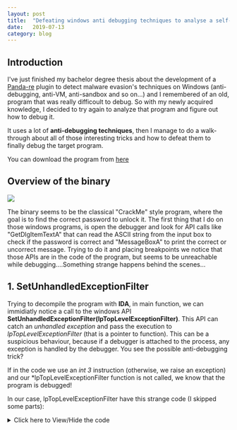 ```yaml
---
layout: post
title:  "Defeating windows anti debugging techniques to analyse a self-debugging and self-modifying program"
date:   2019-07-13
category: blog
---
```



## Introduction
I've just finished my bachelor degree thesis about the development of a [Panda-re](https://github.com/panda-re/panda) plugin to detect malware evasion's techniques on Windows  (anti-debugging, anti-VM, anti-sandbox and so on...) and I remembered of an old, program that was really difficoult to debug.
So with my newly acquired knowledge, I decided to try again to analyze that program and figure out how to debug it.

It uses a lot of **anti-debugging techniques**, then I manage to do a walk-through about all of those interesting tricks and how to defeat them to finally debug the target program.

You can download the program from [here](https://github.com/Maff1t/Maff1t.github.io/blob/master/binary/hackcon2018-bof)

## Overview of the binary

![](https://i.ibb.co/3RSKQ7t/screenshot.png)

The binary seems to be the classical "CrackMe" style program, where the goal is to find the correct password to unlock it.
The first thing that I do on those windows programs, is open the debugger and look for API calls like "GetDlgItemTextA" that can read the ASCII string from the input box to check if the password is correct and "MessageBoxA" to print the correct or uncorrect message.
Trying to do it and placing breakpoints we notice that those APIs are in the code of the program, but seems to be unreachable while debugging....Something strange happens behind the scenes...


## 1. SetUnhandledExceptionFilter

Trying to decompile the program with **IDA**, in main function, we can immidiatly notice a call to the windows API **SetUnhandledExceptionFilter(lpTopLevelExceptionFilter)**. This API can catch an *unhandled exception* and pass the execution to *lpTopLevelExceptionFilter* (that is a pointer to function). This can be a suspicious behaviour, because if a debugger is attached to the process, any exception is handled by the debugger. 
You see the possible anti-debugging trick?

If in the code we use an *int 3* instruction (otherwise, we raise an exception) and our *lpTopLevelExceptionFilter function is not called, we know that the program is debugged!

In our case, lpTopLevelExceptionFilter  have this strange code (I skipped some parts):

<details>
<summary>Click here to View/Hide the code</summary>
```C

    v3 = ExceptionInfo->ExceptionRecord->ExceptionCode; //get exception code
      
      if ( v3 <= 3221225617 )
      {
        if ( v3 >= 3221225613 )
        {
    LABEL_3:
          v2 = 1;
          goto LABEL_4;
        }
        if ( v3 == 3221225477 )
        {
          v8 = (void (__cdecl *)(signed int))signal(11, 0);
          if ( v8 == (void (__cdecl *)(signed int))1 )
          {
            signal(11, 1);
          }
          else
          {
            if ( !v8 )
              return v1;
            v8(11);
          }
          return -1;
        }
        v6 = v3 == 3221225501;
```
</details>

It is not immidiatly clear what this function does, but if we ask IDA to solve the constants like 3221225617, we find that they are:
*EXCEPTION_FLT_OVERFLOW, EXCEPTION_FLT_DENORMAL_OPERAND, EXCEPTION_ACCESS_VIOLATION, EXCEPTION_INT_DIVIDE_BY_ZERO* ........
Nothing interesting, it is only a default exception handler..... sad story.... I talked about it, because when I saw the program for the first time I made this mistake ... Let's go on ...

## 2. Same path check

After a bit of junk code, we find an interesting function that seems to be the ipotetic main function:

<details>
<summary>int __stdcall WinMain(HINSTANCE a1, int a2, int a3, int a4)</summary>
    
      CHAR *v4; // eax
      struct _STARTUPINFOA StartupInfo; // [esp+40h] [ebp-68h]
      DWORD dwParentProcessId; // [esp+9Ch] [ebp-Ch]
    
      hInstance = a1;
      dwParentProcessId = get_parent_PID();
      if ( HasSamePath(dwParentProcessId) )
      {
        CreateThread_and_debug(dwParentProcessId);
      }
      else
      {
        memset(&StartupInfo, 0, 0x44u);
        StartupInfo.cb = 68;
        v4 = GetCommandLineA();
        if ( CreateProcessA(0, v4, 0, 0, 0, 0, 0, 0, &StartupInfo, &ProcessInformation) )
        {
          while ( !dword_405008 )
            Sleep(0x64u);
          while ( (signed int)get_cntThreads() > 1 )
            Sleep(0x1F4u);
        }
      }
      return 0;
    }

</details>

I've already renamed the functions like "get_parent_PID" and "HasSamePath" that were easy functions to reverse. We notice that if the parent process have not the same path of the current process, it creates a new process and exit!
This is a clear anti-debugging behaviour, because, in general, a debuggee process is the child of his debugger process, then it has not the same path of his parent !

## 3. Self-Debugging

Since a debugger is the parent process of a debuggee, and whatever process can have only one parent, it's clear that any process can have at most one debugger attached.
Then, a clear anti-debugging technique that someone can use, is to spawn a child process, that execute something, and debug it to avoid the attachment of an external debugger.
It's exacly what happens in the function that I called "CreateThread_and_debug".

<details>
<summary>BOOL __cdecl CreateThread_and_debug(DWORD dwProcessId)</summary>

      DWORD ThreadId; // [esp+2Ch] [ebp-Ch]
      HANDLE hThread; // [esp+30h] [ebp-8h]
      HANDLE hProcess; // [esp+34h] [ebp-4h]
    
      hProcess = OpenProcess(0x1F0FFFu, 0, dwProcessId);
      if ( !hProcess )
      {
        TerminateProcess(0, 1u);
        return CloseHandle(0);
      }
      if ( !DebugActiveProcess(dwProcessId) )
      {
        TerminateProcess(hProcess, 1u);
        return CloseHandle(hProcess);
      }
      hThread = CreateRemoteThread(hProcess, 0, 0, StartAddress, 0, 0, &ThreadId);
      if ( !hThread )
      {
        TerminateProcess(hProcess, 1u);
        return CloseHandle(hProcess);
      }
</details>

As you can see, the child process create a thread in the parent process (the PID passed to the function is the PPID retrived before) and debugs it. This thread execute the code of the *StartAddress* function, that we will analyse later...
Ok, to recap the flow:

![](https://i.ibb.co/gTDV718/Processes.png)

What can we do to overcome the problem and debug the *StartAddress* function?
It's not difficult, we can prevent the second process to debug the first one . We can simply modify the function to skip the debugging part! Then, if we attach a debugger to the parent process, we see that another process spawn a thread in our process, and we can debug this thread.

It seems easy, but now comes the interesting part of this program.

## 4. Self-modifying code

Let's analyse the second part of the CreateThread_and_debug function's code :

<details>
<summary>Click here to View/Hide the code</summary>

    while ( 1 )
      {
        while ( 1 )
        {
          WaitForDebugEvent(&DebugEvent, 0xFFFFFFFF);
          if ( DebugEvent.dwDebugEventCode == DBG_SINGLESTEP )
            return ContinueDebugEvent(DebugEvent.dwProcessId, DebugEvent.dwThreadId, DBG_CONTINUE);
          if ( DebugEvent.dwThreadId == ThreadId && DebugEvent.dwDebugEventCode == 1 )
            break;
          ContinueDebugEvent(DebugEvent.dwProcessId, DebugEvent.dwThreadId, DBG_EXCEPTION_NOT_HANDLED);
        }
        if ( DebugEvent.u.Exception.ExceptionRecord.ExceptionCode == EXCEPTION_BREAKPOINT )
          break;
    LABEL_13:
        ContinueDebugEvent(DebugEvent.dwProcessId, DebugEvent.dwThreadId, DBG_EXCEPTION_NOT_HANDLED);
      }
      if ( handle_breakpoint(hProcess, hThread) )
      {
        ContinueDebugEvent(DebugEvent.dwProcessId, DebugEvent.dwThreadId, DBG_CONTINUE);
        goto LABEL_13;
      }
      return TerminateProcess(hProcess, 1u);
    }
</details>

If we look deep in the code that debug the parent process, we can notice that if comes an exception from the thread created in the parent process, and in particular if it is a DEBUG_EXCEPTION, the program call another function that i called **handle_breakpoint**.

This is the function handle_breakpoint:

    BOOL __cdecl handle_breakpoint(HANDLE hProcess, HANDLE hThread)
    {
      char Buffer; // [esp+2Fh] [ebp-2D9h]
      CONTEXT Context; // [esp+30h] [ebp-2D8h]
    
      memset(&Context, 0, 0x2CCu);
      Context.ContextFlags = 65543;
      if ( !GetThreadContext(hThread, &Context) )
        return 0;
      if ( !ReadProcessMemory(hProcess, (LPCVOID)Context.Eip, &Buffer, 1u, 0) )
        return 0;
      Buffer = (Buffer >> 2) & 7;
      Context.Eip += Buffer + 1;
      Context.Eax = __ROL4__(Context.Eax, 1);
      return SetThreadContext(hThread, &Context) != 0;
    }

This function reads a byte in the parent process, at the address pointed by the program counter (EIP register) and puts it in the "Buffer" variable, then modifies two registers: EIP and EAX. Modifying in this way EIP, means moving the program counter of the program "Buffer" bytes ahead
EAX is modified with a rotation left of his 32 bits, in this way (in this image the example is done with 8 bit register):

![](http://www.giobe2000.it/Tutorial/img/istruz/ROL.gif)

Mmm...This may have sense only if the function used by the thread, contains some breakpoints. In this way, each time we execute the breakpoint, the program counter change and go some bytes ahead, modifying the code executed....

Let's examine the thread's function. 
As I said at the beginning, the input is read by the winows API *GetDlgItemTextA*, then I will focus on that part of code (IDA doesn't decompile it then we will see only assembly):

<details>
<summary>Click here to View/Hide the code</summary>

    .text:004013CC                 mov     dword ptr [esp+0Ch], 40h
    .text:004013D4                 mov     dword ptr [esp+8], offset serial
    .text:004013DC                 mov     dword ptr [esp+4], 66h
    .text:004013E4                 mov     eax, [ebp+8]
    .text:004013E7                 mov     [esp], eax
    .text:004013EA                 call    GetDlgItemTextA
    .text:004013EF                 sub     esp, 10h
    .text:004013F2                 mov     dword ptr [esp], offset serial
    .text:004013F9                 call    elab_passw
    .text:004013FE                 test    eax, eax
    .text:00401400                 jz      short loc_401431
    .text:00401402                 mov     dword ptr [esp+0Ch], 0
    .text:0040140A                 mov     dword ptr [esp+8], offset serial
    .text:00401412                 mov     eax, off_403038
    .text:00401417                 add     eax, 8
    .text:0040141A                 mov     eax, [eax]
    .text:0040141C                 mov     [esp+4], eax
    .text:00401420                 mov     dword ptr [esp], 0
    .text:00401427                 call    MessageBoxA
    .text:0040142C                 sub     esp, 10h
    .text:0040142F                 jmp     short loc_401461

</details>

This function take the input, pass it to the function (that I called) *elab_passw*, and check the returned value (in EAX register) to decide which message have to print.
Let's examine *elab_passw* function:

<details>
<summary>Click here to View/Hide the code</summary>

    .text:00401BBC                 push    eax
    .text:00401BBD                 add     eax, ebx
    .text:00401BBF                 shl     eax, 1
    .text:00401BC1                 inc     ebx
    .text:00401BC2                 pop     eax
    .text:00401BC3                 dec     ebx
    .text:00401BC4                 int     3               ; Trap to Debugger
    .text:00401BC5                 and     edx, [ebp-77h]
    .text:00401BC8                 in      eax, 0CCh       ; DMA controller, 8237A-5.
    .text:00401BC8                                         ; clear byte pointer flip-flop.
    .text:00401BCA                 mov     bh, 0AAh
    .text:00401BCC                 inc     eax
    .text:00401BCD                 add     [ebp-3Dh], dl
    .text:00401BD0                 push    ebx
    .text:00401BD1                 lea     ebx, [ebp+8]
    .text:00401BD4                 mov     ebx, [ebx]
    .text:00401BD6                 mov     eax, [ebx]
    .text:00401BD8                 xor     eax, 0CC9B402Ah
    .text:00401BDD                 rol     eax, 1
    .text:00401BDF                 int     3               ; Trap to Debugger
    .text:00401BE0                 wait
    .text:00401BE1                 mov     ebx, 0B4F03E9Ah
    .text:00401BE6                 dec     ecx
    .text:00401BE7                 sub     eax, 0FFBDD1F7h
    .text:00401BEC                 mov     ecx, eax
    .text:00401BEE
    .text:00401BEE loc_401BEE:                             ; CODE XREF: .text:00401BF2?j
    .text:00401BEE                 mov     eax, [ebx+4]
    .text:00401BF1                 int     3               ; Trap to Debugger
    .text:00401BF2                 bnd js short near ptr loc_401BEE+1
    .text:00401BF5                 or      eax, 1C289E3h
    .text:00401BFA                 retn    0C201h
</details>

 The first thing that we can notice, is that **this function has no sense**....BUT we can see a lot of *int 3* instructions (**THOSE ARE OUR BREAKPOINTS**!) Each time the execution reach an *int 3*, the code is "modified" by the debugger process, that intercept the breakpoint, and call the **handle_breakpoint** function! We have to patch this function to understand what is the correct flow.

## Patching the binary


Ok, now that we know, how and where, the code is modified, we can modify the code manually to understand what is truly executed! In the thread's function, when we find an *int 3* instruction, we know that we have to read the next byte, calculate  **(byte >> 2) and 7 + 1** and simply **NOP** (place a No OPeration instruction) the bytes that are not executed, to see the correct code.
We have to remember to also change EAX each time!!!

If we NOP also the *int 3* instruction (1 byte long), we have always a minimum of two bytes in which we can write, because, even if *(byte >> 2) and 7* is 0, we can write one byte on *int 3* and another byte because of the formula ( *(byte >> 2) and  7 **+ 1***). Then instead of nopping, we can insert the instruction *rol eax, 1* that fortunatly is 2 bytes long and is exactly what the debugger process do. 

This is the function *elab_passw* patched (I deleted nop instructions):

<details>
<summary>Click here to View/Hide the code</summary>

    .text:00401BC6                 push    ebp
    .text:00401BC7                 mov     ebp, esp
    .text:00401BC9                 rol     eax, 1
    .text:00401BD0                 push    ebx
    .text:00401BD1                 lea     ebx, [ebp+8] //In ebp+8 we have &password
    .text:00401BD4                 mov     ebx, [ebx]
    .text:00401BD6                 mov     eax, [ebx]
    .text:00401BD8                 xor     eax, 0CC9B402Ah
    .text:00401BDD                 rol     eax, 1
    .text:00401BDF                 rol     eax, 1
    .text:00401BE7                 sub     eax, 0FFBDD1F7h
    .text:00401BEC                 mov     ecx, eax
    .text:00401BEE                 mov     eax, [ebx+4] //Take second part of the password
    .text:00401BF1                 rol     eax, 1
    .text:00401BF7                 mov     edx, eax
    .text:00401BF9                 add     edx, eax
    .text:00401BFB                 add     edx, eax
    .text:00401BFD                 rol     eax, 1
    .text:00401C01                 add     edx, 6363E154h
    .text:00401C07                 xor     eax, eax
    .text:00401C09                 or      edx, ecx
    .text:00401C0B                 jnz     short loc_401C1B
    .text:00401C0D                 rol     eax, 1
    .text:00401C0F                 mov     dx, [ebx+8]
    .text:00401C13                 cmp     dx, 69h
    .text:00401C18                 jnz     short loc_401C1B
    .text:00401C1A                 inc     eax
    .text:00401C1B                 pop     ebx
    .text:00401C1C                 pop     ebp
    .text:00401C1D                 retn

</details>

This small pieace of code, simply means (sorry for the pseudo-code used):

    first_block = u32(passw[:4]) # -> take integer number associated to the first 4 chararacters of the password
    p1 = rol((first_block xor 0xcc9b402a), 2) + 422E09h
    
    second_block = u32(passw[4:8])
    p2 = 3 * rol(second_block, 1) + 0x6363E154

	third_block = passw[8]
		if (p1 | p2 | third_block != 'i') 
			Incorrect password 
		else
			Correct password

Then, first_block and second_block must be equal to zero, and the ninth letter of the password must be "i".
We can easly invert the function to find the correct number to solve the equation, knowing that inverse of xor is xor, and inverse of "rol" is "ror" (rotation right):
	
    rol((first_block xor 0xcc9b402a), 2) + 422E09h = 0 
    => first_block = ror(-422e09h , 2) xor 0xcc9b402a 
    = 57347433 = "W4t3"
    
	3 * rol(second_block, 1) + 0x6363E154 = 0
	=> second_block = ror((-6363E154h / 3), 1) 
	= 725a6f6f = "rZoo"

We find that the correct password is "W4t3rZooi"!

## Conclusions

In the end, to debug this program we had to patch it in two steps. The first one to avoid self-debugging, and the second one to adjust the flow of the program, deleting *int 3* exceptions.

Those tricks are wide-spread in malwares as anti-analysis techniques, and are really funny for reversers.
It was a really interesting program to reverse ;)

Bye, Maff1t